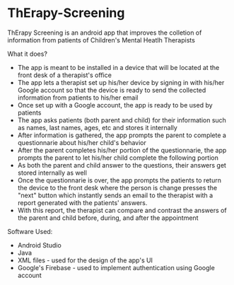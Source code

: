 # ThErapy-Screening

ThErapy Screening is an android app that improves the colletion of information from patients of Children's Mental Heatlh Therapists
  
What it does?

 - The app is meant to be installed in a device that will be located at the front desk of a therapist's office 
 - The app lets a therapist set up his/her device by signing in with his/her Google account so that the device is ready to send the collected information from patients to his/her email 
 - Once set up with a Google account, the app is ready to be used by patients 
 - The app asks patients (both parent and child) for their information such as names, last names, ages, etc and stores it internally
 - After information is gathered, the app prompts the parent to complete a questionnarie about his/her child's behavior
 - After the parent completes his/her portion of the questionnarie, the app prompts the parent to let his/her child complete the following portion
 - As both the parent and child answer to the questions, their answers get stored internally as well
 - Once the questionnarie is over, the app prompts the patients to return the device to the front desk where the person is change presses the "next" button which instantly sends an email to the therapist with a report generated with the patients' answers.
 - With this report, the therapist can compare and contrast the answers of the parent and child before, during, and after the appointment

Software Used:

 - Android Studio
 - Java
 - XML files - used for the design of the app's UI
 - Google's Firebase - used to implement authentication using Google account

